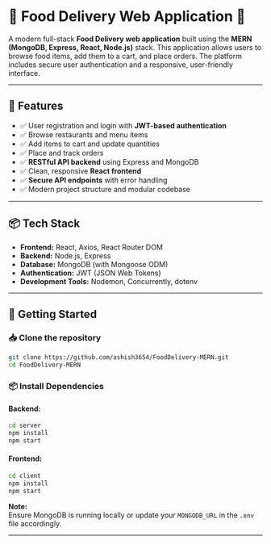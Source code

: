 # 🍔 Food Delivery Web Application 🚚

A modern full-stack **Food Delivery web application** built using the **MERN (MongoDB, Express, React, Node.js)** stack. This application allows users to browse food items, add them to a cart, and place orders. The platform includes secure user authentication and a responsive, user-friendly interface.

---

## 📌 Features

- ✅ User registration and login with **JWT-based authentication**
- ✅ Browse restaurants and menu items
- ✅ Add items to cart and update quantities
- ✅ Place and track orders
- ✅ **RESTful API backend** using Express and MongoDB
- ✅ Clean, responsive **React frontend**
- ✅ **Secure API endpoints** with error handling
- ✅ Modern project structure and modular codebase

---

## 📦 Tech Stack

- **Frontend:** React, Axios, React Router DOM
- **Backend:** Node.js, Express
- **Database:** MongoDB (with Mongoose ODM)
- **Authentication:** JWT (JSON Web Tokens)
- **Development Tools:** Nodemon, Concurrently, dotenv

---

## 🚀 Getting Started

### 📥 Clone the repository
```bash
git clone https://github.com/ashish3654/FoodDelivery-MERN.git
cd FoodDelivery-MERN
```

### 📦 Install Dependencies

#### Backend:
```bash
cd server
npm install
npm start
```

#### Frontend:
```bash
cd client
npm install
npm start
```

**Note:**  
Ensure MongoDB is running locally or update your `MONGODB_URL` in the `.env` file accordingly.

---




